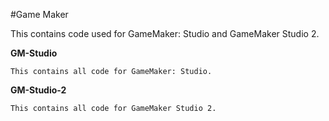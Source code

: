 #Game Maker

This contains code used for GameMaker: Studio and GameMaker Studio 2.

**GM-Studio**

    This contains all code for GameMaker: Studio.
    
**GM-Studio-2**

    This contains all code for GameMaker Studio 2.
